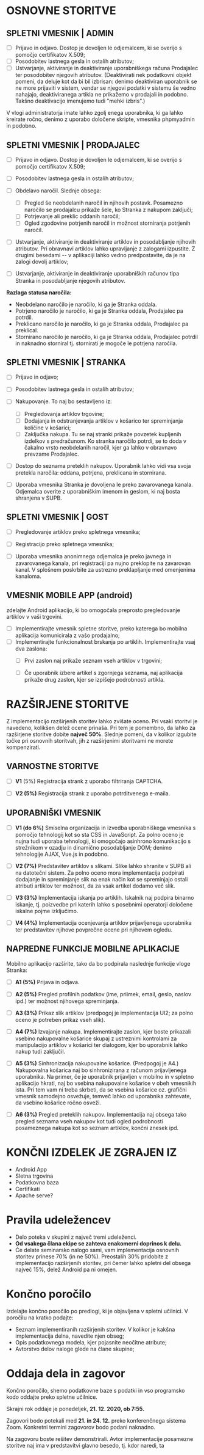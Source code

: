 # OSNOVNE STORITVE

## SPLETNI VMESNIK | ADMIN
- [ ] Prijavo in odjavo. Dostop je dovoljen le odjemalcem, ki se overijo s pomočjo certifikatov X.509;
- [ ] Posodobitev lastnega gesla in ostalih atributov;
- [ ] Ustvarjanje, aktiviranje in deaktiviranje uporabniškega računa Prodajalec ter posodobitev njegovih atributov. (Deaktivirati nek podatkovni objekt pomeni, da deluje kot da bi bil izbrisan: denimo deaktiviran uporabnik se ne more prijaviti v sistem, vendar se njegovi podatki v sistemu še vedno nahajajo, deaktiviranega artikla ne prikažemo v prodajali in podobno. Takšno deaktivacijo imenujemo tudi "mehki izbris".)

V vlogi administratorja imate lahko zgolj enega uporabnika, ki ga lahko kreirate ročno, denimo z uporabo določene skripte, vmesnika phpmyadmin in podobno.

## SPLETNI VMESNIK | PRODAJALEC
- [ ] Prijavo in odjavo. Dostop je dovoljen le odjemalcem, ki se overijo s pomočjo certifikatov X.509;
- [ ] Posodobitev lastnega gesla in ostalih atributov;
- [ ] Obdelavo naročil. Slednje obsega:
  - [ ] Pregled še neobdelanih naročil in njihovih postavk. Posamezno naročilo se prodajalcu prikaže šele, ko Stranka z nakupom zaključi;
  - [ ] Potrjevanje ali preklic oddanih naročil;
  - [ ] Ogled zgodovine potrjenih naročil in možnost storniranja potrjenih naročil.
- [ ] Ustvarjanje, aktiviranje in deaktiviranje artiklov in posodabljanje njihovih atributov. Pri obravnavi artiklov lahko upravljanje z zalogami izpustite. Z drugimi besedami -- v aplikaciji lahko vedno predpostavite, da je na zalogi dovolj artiklov;
- [ ] Ustvarjanje, aktiviranje in deaktiviranje uporabniških računov tipa Stranka in posodabljanje njegovih atributov.


<b>Razlaga statusa naročila:</b>

- Neobdelano naročilo je naročilo, ki ga je Stranka oddala.
- Potrjeno naročilo je naročilo, ki ga je Stranka oddala, Prodajalec pa potrdil.
- Preklicano naročilo je naročilo, ki ga je Stranka oddala, Prodajalec pa preklical.
- Stornirano naročilo je naročilo, ki ga je Stranka oddala, Prodajalec potrdil in naknadno storniral tj. stornirati je mogoče le potrjena naročila.


## SPLETNI VMESNIK | STRANKA
- [ ] Prijavo in odjavo;
- [ ] Posodobitev lastnega gesla in ostalih atributov;
- [ ] Nakupovanje. To naj bo sestavljeno iz:
  - [ ] Pregledovanja artiklov trgovine;
  - [ ] Dodajanja in odstranjevanja artiklov v košarico ter spreminjanja količine v košarici;
   - [ ] Zaključka nakupa. Tu se naj stranki prikaže povzetek kupljenih izdelkov s predračunom. Ko stranka naročilo potrdi, se to doda v čakalno vrsto neobdelanih naročil, kjer ga lahko v obravnavo prevzame Prodajalec.
- [ ] Dostop do seznama preteklih nakupov. Uporabnik lahko vidi vsa svoja pretekla naročila: oddana, potrjena, preklicana in stornirana.
- [ ] Uporaba vmesnika Stranka je dovoljena le preko zavarovanega kanala. Odjemalca overite z uporabniškim imenom in geslom, ki naj bosta shranjena v SUPB.


## SPLETNI VMESNIK | GOST
- [ ] Pregledovanje artiklov preko spletnega vmesnika;
- [ ] Registracijo preko spletnega vmesnika;
- [ ] Uporaba vmesnika anonimnega odjemalca je preko javnega in zavarovanega kanala, pri registraciji pa nujno preklopite na zavarovan kanal. V splošnem poskrbite za ustrezno preklapljanje med omenjenima kanaloma.



## VMESNIK MOBILE APP (android)
zdelajte Android aplikacijo, ki bo omogočala preprosto pregledovanje artiklov v vaši trgovini.

- [ ] Implementirajte vmesnik spletne storitve, preko katerega bo mobilna aplikacija komunicirala z vašo prodajalno;
- [ ] Implementirajte funkcionalnost brskanja po artiklih. Implementirajte vsaj dva zaslona:
  - [ ] Prvi zaslon naj prikaže seznam vseh artiklov v trgovini;
  - [ ] Če uporabnik izbere artikel s zgornjega seznama, naj aplikacija prikaže drug zaslon, kjer se izpišejo podrobnosti artikla.



# RAZŠIRJENE STORITVE


Z implementacijo razširjenih storitev lahko zvišate oceno. Pri vsaki storitvi je navedeno, kolikšen delež ocene prinaša. Pri tem je pomembno, da lahko za razširjene storitve dobite <b>največ 50%</b>. Slednje pomeni, da v kolikor izgubite točke pri osnovnih storitvah, jih z razširjenimi storitvami ne morete kompenzirati.


## VARNOSTNE STORITVE
- [ ] <b>V1</b> (5%) Registracija strank z uporabo filtriranja CAPTCHA.
- [ ] <b>V2 (5%)</b> Registracija strank z uporabo potrditvenega e-maila.


## UPORABNIŠKI VMESNIK
- [ ] <b>V1 (do 6%)</b> Smiselna organizacija in izvedba uporabniškega vmesnika s pomočjo tehnologij kot so sta CSS in JavaScript. Za polno oceno je nujna tudi uporaba tehnologij, ki omogočajo asinhrono komunikacijo s strežnikom v ozadju in dinamično posodabljanje DOM; denimo tehnologije AJAX, Vue.js in podobno.
- [ ] <b>V2 (7%)</b> Predstavitev artiklov s slikami. Slike lahko shranite v SUPB ali na datotečni sistem. Za polno oceno mora implementacija podpirati dodajanje in spreminjanje slik na enak način kot se spreminjajo ostali atributi artiklov ter možnost, da za vsak artikel dodamo več slik.
- [ ] <b>V3 (3%)</b> Implementacija iskanja po artiklih. Iskalnik naj podpira binarno iskanje, tj. poizvedbe pri katerih lahko s posebnimi operatorji določene iskalne pojme izključimo.
- [ ] <b>V4 (4%)</b> Implementacija ocenjevanja artiklov prijavljenega uporabnika ter predstavitev njihove povprečne ocene pri njihovem ogledu.


## NAPREDNE FUNKCIJE MOBILNE APLIKACIJE

Mobilno aplikacijo razširite, tako da bo podpirala naslednje funkcije vloge Stranka:

- [ ] <b>A1 (5%)</b> Prijava in odjava.
- [ ] <b>A2 (5%)</b> Pregled profilnih podatkov (ime, priimek, email, geslo, naslov ipd.) ter možnost njihovega spreminjanja.
- [ ] <b>A3 (3%)</b> Prikaz slik artiklov (predpogoj je implementacija UI2; za polno oceno je potreben prikaz vseh slik).
- [ ] <b>A4 (7%)</b> Izvajanje nakupa. Implementirajte zaslon, kjer boste prikazali vsebino nakupovalne košarice skupaj z ustreznimi kontrolami za manipulacijo artiklov v košarici ter dialogom, kjer bo uporabnik lahko nakup tudi zaključil.
- [ ] <b>A5 (3%)</b> Sinhronizacija nakupovalne košarice. (Predpogoj je A4.) Nakupovalna košarica naj bo sinhronizirana z računom prijavljenega uporabnika. Na primer, če je uporabnik prijavljen v mobilno in v spletno aplikacijo hkrati, naj bo vsebina nakupovalne košarice v obeh vmesnikih ista. Pri tem vam ni treba skrbeti, da se vsebina košarice oz. grafični vmesnik samodejno osvežuje, temveč lahko od uporabnika zahtevate, da vsebino košarice ročno osveži.
- [ ] <b>A6 (3%)</b> Pregled preteklih nakupov. Implementacija naj obsega tako pregled seznama vseh nakupov kot tudi ogled podrobnosti posameznega nakupa kot so seznam artiklov, končni znesek ipd.


# KONČNI IZDELEK JE ZGRAJEN IZ
- Android App
- Sletna trgovina
- Podatkovna baza
- Certifikati
- Apache serve?


# Pravila udeležencev
- Delo poteka v skupini z največ tremi udeleženci.
- <b>Od vsakega člana ekipe se zahteva enakomerni doprinos k delu.</b>
- Če delate seminarsko nalogo sami, vam implementacija osnovnih storitev prinese 70% (in ne 50%). Preostalih 30% pridobite z implementacijo razširjenih storitev, pri čemer lahko spletni del obsega največ 15%, delež Android pa ni omejen.


# Končno poročilo

Izdelajte končno poročilo po predlogi, ki je objavljena v spletni učilnici. V poročilu na kratko podajte:

- Seznam implementiranih razširjenih storitev. V kolikor je kakšna implementacija delna, navedite njen obseg;
- Opis podatkovnega modela, kjer pojasnite neočitne atribute;
- Avtorstvo delov naloge glede na člane skupine;


# Oddaja dela in zagovor

Končno poročilo, shemo podatkovne baze s podatki in vso programsko kodo oddajte preko spletne učilnice.

Skrajni rok oddaje je ponedeljek, <b>21. 12. 2020, ob 7:55.</b>

Zagovori bodo potekali med <b>21. in 24. 12.</b> preko konferenčnega sistema Zoom. Konkretni termini zagovorov bodo podani naknadno.

Na zagovoru boste rešitev demonstrirali. Avtor implementacije posamezne storitve naj ima v predstavitvi glavno besedo, tj. kdor naredi, ta
